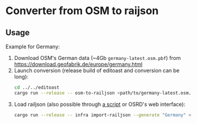 # Converter from OSM to raijson

## Usage

Example for Germany:

1. Download OSM's German data (~4Gb `germany-latest.osm.pbf`) from
    https://download.geofabrik.de/europe/germany.html
2. Launch conversion (release build of editoast and conversion can be long):
    ```sh
    cd ../../editoast
    cargo run --release -- osm-to-railjson <path/to/germany-latest.osm.pbf> <path/to/germany_railjson.json>
    ```
3. Load railjson (also possible through [a script](../../scripts/load-railjson-infra.sh) or OSRD's web interface):
    ```sh
    cargo run --release -- infra import-railjson --generate "Germany" <path/to/germany_railjson.json>
    ```

